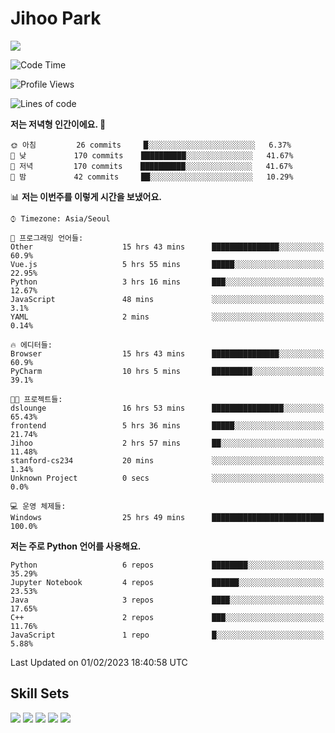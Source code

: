 # Jihoo Park
<!--![mazandi profile](http://mazandi.herokuapp.com/api?handle=wlgn8648&theme=warm) -->

<a href="https://www.linkedin.com/in/parkjihoo/" target="_blank"><img src="https://img.shields.io/badge/linkedin-0A66C2?style=flat-square&logo=linkedin&logoColor=white"/></a>

<!--START_SECTION:waka-->
![Code Time](http://img.shields.io/badge/Code%20Time-234%20hrs%2055%20mins-blue)

![Profile Views](http://img.shields.io/badge/Profile%20Views-22-blue)

![Lines of code](https://img.shields.io/badge/%EC%A0%80%EB%8A%94%20%EC%97%AC%ED%83%9C%EA%B9%8C%EC%A7%80%20-1%20Million%20%EC%A4%84%EC%9D%98%20%EC%BD%94%EB%93%9C%EB%A5%BC%20%EC%9E%91%EC%84%B1%ED%96%88%EC%96%B4%EC%9A%94.-blue)

**저는 저녁형 인간이에요. 🦉** 

```text
🌞 아침         26 commits     █░░░░░░░░░░░░░░░░░░░░░░░░   6.37% 
🌆 낮　         170 commits    ██████████░░░░░░░░░░░░░░░   41.67% 
🌃 저녁         170 commits    ██████████░░░░░░░░░░░░░░░   41.67% 
🌙 밤　         42 commits     ██░░░░░░░░░░░░░░░░░░░░░░░   10.29%

```


📊 **저는 이번주를 이렇게 시간을 보냈어요.** 

```text
⌚︎ Timezone: Asia/Seoul

💬 프로그래밍 언어들: 
Other                    15 hrs 43 mins      ███████████████░░░░░░░░░░   60.9% 
Vue.js                   5 hrs 55 mins       █████░░░░░░░░░░░░░░░░░░░░   22.95% 
Python                   3 hrs 16 mins       ███░░░░░░░░░░░░░░░░░░░░░░   12.67% 
JavaScript               48 mins             ░░░░░░░░░░░░░░░░░░░░░░░░░   3.1% 
YAML                     2 mins              ░░░░░░░░░░░░░░░░░░░░░░░░░   0.14%

🔥 에디터들: 
Browser                  15 hrs 43 mins      ███████████████░░░░░░░░░░   60.9% 
PyCharm                  10 hrs 5 mins       █████████░░░░░░░░░░░░░░░░   39.1%

🐱‍💻 프로젝트들: 
dslounge                 16 hrs 53 mins      ████████████████░░░░░░░░░   65.43% 
frontend                 5 hrs 36 mins       █████░░░░░░░░░░░░░░░░░░░░   21.74% 
Jihoo                    2 hrs 57 mins       ██░░░░░░░░░░░░░░░░░░░░░░░   11.48% 
stanford-cs234           20 mins             ░░░░░░░░░░░░░░░░░░░░░░░░░   1.34% 
Unknown Project          0 secs              ░░░░░░░░░░░░░░░░░░░░░░░░░   0.0%

💻 운영 체제들: 
Windows                  25 hrs 49 mins      █████████████████████████   100.0%

```

**저는 주로 Python 언어를 사용해요.** 

```text
Python                   6 repos             ████████░░░░░░░░░░░░░░░░░   35.29% 
Jupyter Notebook         4 repos             ██████░░░░░░░░░░░░░░░░░░░   23.53% 
Java                     3 repos             ████░░░░░░░░░░░░░░░░░░░░░   17.65% 
C++                      2 repos             ███░░░░░░░░░░░░░░░░░░░░░░   11.76% 
JavaScript               1 repo              █░░░░░░░░░░░░░░░░░░░░░░░░   5.88%

```



 Last Updated on 01/02/2023 18:40:58 UTC
<!--END_SECTION:waka-->

## Skill Sets
<a><img src="https://img.shields.io/badge/tensorflow-FF6F00?style=flat-square&logo=tensorflow&logoColor=white"/></a>
<a><img src="https://img.shields.io/badge/mysql-4479A1?style=flat-square&logo=mysql&logoColor=white"/></a>
<a><img src="https://img.shields.io/badge/springboot-6DB33F?style=flat-square&logo=springboot&logoColor=white"/></a>
<a><img src="https://img.shields.io/badge/django-092E20?style=flat-square&logo=django&logoColor=white"/></a>
<a><img src="https://img.shields.io/badge/c++-00599C?style=flat-square&logo=c%2B%2B&logoColor=white"/></a>
<!--
**wlgn8648/wlgn8648** is a ✨ _special_ ✨ repository because its `README.md` (this file) appears on your GitHub profile.

Here are some ideas to get you started:

- 🔭 I’m currently working on ...
- 🌱 I’m currently learning ...
- 👯 I’m looking to collaborate on ...
- 🤔 I’m looking for help with ...
- 💬 Ask me about ...
- 📫 How to reach me: ...
- 😄 Pronouns: ...
- ⚡ Fun fact: ...
-->
